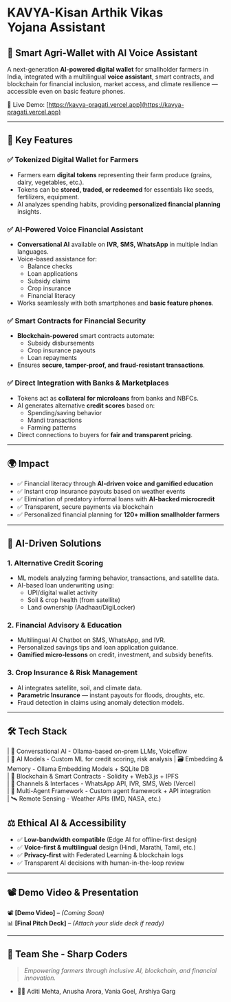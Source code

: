 # KAVYA-Kisan Arthik Vikas Yojana Assistant

## 🌾 Smart Agri-Wallet with AI Voice Assistant

A next-generation **AI-powered digital wallet** for smallholder farmers in India, integrated with a multilingual **voice assistant**, smart contracts, and blockchain for financial inclusion, market access, and climate resilience — accessible even on basic feature phones.

🚀 Live Demo: [https://kavya-pragati.vercel.app](https://kavya-pragati.vercel.app)


---

## 🌟 Key Features

### ✅ Tokenized Digital Wallet for Farmers
- Farmers earn **digital tokens** representing their farm produce (grains, dairy, vegetables, etc.).
- Tokens can be **stored, traded, or redeemed** for essentials like seeds, fertilizers, equipment.
- AI analyzes spending habits, providing **personalized financial planning** insights.

### ✅ AI-Powered Voice Financial Assistant
- **Conversational AI** available on **IVR, SMS, WhatsApp** in multiple Indian languages.
- Voice-based assistance for:
  - Balance checks
  - Loan applications
  - Subsidy claims
  - Crop insurance
  - Financial literacy
- Works seamlessly with both smartphones and **basic feature phones**.

### ✅ Smart Contracts for Financial Security
- **Blockchain-powered** smart contracts automate:
  - Subsidy disbursements
  - Crop insurance payouts
  - Loan repayments
- Ensures **secure, tamper-proof, and fraud-resistant transactions**.

### ✅ Direct Integration with Banks & Marketplaces
- Tokens act as **collateral for microloans** from banks and NBFCs.
- AI generates alternative **credit scores** based on:
  - Spending/saving behavior
  - Mandi transactions
  - Farming patterns
- Direct connections to buyers for **fair and transparent pricing**.

---

## 🌍 Impact

- ✅ Financial literacy through **AI-driven voice and gamified education**
- ✅ Instant crop insurance payouts based on weather events
- ✅ Elimination of predatory informal loans with **AI-backed microcredit**
- ✅ Transparent, secure payments via blockchain
- ✅ Personalized financial planning for **120+ million smallholder farmers**

---

## 🧠 AI-Driven Solutions

### 1. Alternative Credit Scoring
- ML models analyzing farming behavior, transactions, and satellite data.
- AI-based loan underwriting using:
  - UPI/digital wallet activity
  - Soil & crop health (from satellite)
  - Land ownership (Aadhaar/DigiLocker)

### 2. Financial Advisory & Education
- Multilingual AI Chatbot on SMS, WhatsApp, and IVR.
- Personalized savings tips and loan application guidance.
- **Gamified micro-lessons** on credit, investment, and subsidy benefits.

### 3. Crop Insurance & Risk Management
- AI integrates satellite, soil, and climate data.
- **Parametric Insurance** — instant payouts for floods, droughts, etc.
- Fraud detection in claims using anomaly detection models.

---

## 🛠 Tech Stack


| 💬 Conversational AI             - Ollama-based on-prem LLMs, Voiceflow       
| 🧠 AI Models                     - Custom ML for credit scoring, risk analysis
| 🗃 Embedding & Memory             - Ollama Embedding Models + SQLite DB        
| 🔗 Blockchain & Smart Contracts  - Solidity + Web3.js + IPFS                  
| 📱 Channels & Interfaces         - WhatsApp API, IVR, SMS, Web (Vercel)       
| 🧩 Multi-Agent Framework         - Custom agent framework + API integration   
| 🛰 Remote Sensing                 - Weather APIs (IMD, NASA, etc.)              


## ⚖️ Ethical AI & Accessibility

- ✅ **Low-bandwidth compatible** (Edge AI for offline-first design)
- ✅ **Voice-first & multilingual** design (Hindi, Marathi, Tamil, etc.)
- ✅ **Privacy-first** with Federated Learning & blockchain logs
- ✅ Transparent AI decisions with human-in-the-loop review

---

## 📽 Demo Video & Presentation

📽 **[Demo Video]** – _(Coming Soon)_  
📊 **[Final Pitch Deck]** – _(Attach your slide deck if ready)_

---

## 🙌 Team She - Sharp Coders

> _Empowering farmers through inclusive AI, blockchain, and financial innovation._

- 👩‍💻 Aditi Mehta, Anusha Arora, Vania Goel, Arshiya Garg




